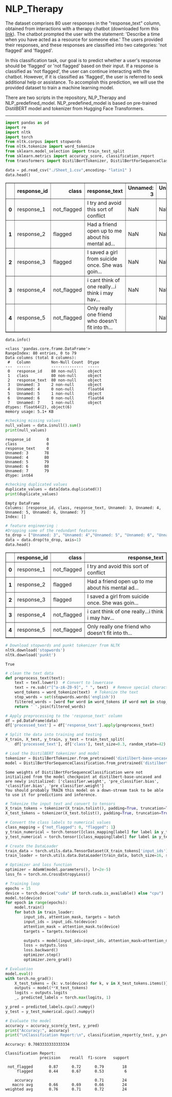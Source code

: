 # NLP_Therapy

The dataset comprises 80 user responses in the "response_text" column, obtained from interactions with a therapy chatbot (downloaded form this [link](https://www.kaggle.com/code/sercanyesiloz/therapy-chatbot-nlp/input)). The chatbot prompted the user with the statement: 'Describe a time when you have acted as a resource for someone else.' The users provided their responses, and these responses are classified into two categories: 'not flagged' and 'flagged'.

In this classification task, our goal is to predict whether a user's response should be 'flagged' or 'not flagged' based on their input. If a response is classified as 'not flagged', the user can continue interacting with the chatbot. However, if it is classified as 'flagged', the user is referred to seek additional help or assistance.
To accomplish this prediction, we will use the provided dataset to train a machine learning model. 

There are two scripts in the repository, NLP_Therapy and NLP_predefined_model. NLP_predefined_model is based on pre-trained DistilBERT model and tokenizer from Hugging Face Transformers. 

---------------------

```python
import pandas as pd
import re
import nltk
import torch
from nltk.corpus import stopwords
from nltk.tokenize import word_tokenize
from sklearn.model_selection import train_test_split
from sklearn.metrics import accuracy_score, classification_report
from transformers import DistilBertTokenizer, DistilBertForSequenceClassification, AdamW

```


```python
data = pd.read_csv("./Sheet_1.csv",encoding= "latin1" )
data.head()
```




<div>
<style scoped>
    .dataframe tbody tr th:only-of-type {
        vertical-align: middle;
    }

    .dataframe tbody tr th {
        vertical-align: top;
    }

    .dataframe thead th {
        text-align: right;
    }
</style>
<table border="1" class="dataframe">
  <thead>
    <tr style="text-align: right;">
      <th></th>
      <th>response_id</th>
      <th>class</th>
      <th>response_text</th>
      <th>Unnamed: 3</th>
      <th>Unnamed: 4</th>
      <th>Unnamed: 5</th>
      <th>Unnamed: 6</th>
      <th>Unnamed: 7</th>
    </tr>
  </thead>
  <tbody>
    <tr>
      <th>0</th>
      <td>response_1</td>
      <td>not_flagged</td>
      <td>I try and avoid this sort of conflict</td>
      <td>NaN</td>
      <td>NaN</td>
      <td>NaN</td>
      <td>NaN</td>
      <td>NaN</td>
    </tr>
    <tr>
      <th>1</th>
      <td>response_2</td>
      <td>flagged</td>
      <td>Had a friend open up to me about his mental ad...</td>
      <td>NaN</td>
      <td>NaN</td>
      <td>NaN</td>
      <td>NaN</td>
      <td>NaN</td>
    </tr>
    <tr>
      <th>2</th>
      <td>response_3</td>
      <td>flagged</td>
      <td>I saved a girl from suicide once. She was goin...</td>
      <td>NaN</td>
      <td>NaN</td>
      <td>NaN</td>
      <td>NaN</td>
      <td>NaN</td>
    </tr>
    <tr>
      <th>3</th>
      <td>response_4</td>
      <td>not_flagged</td>
      <td>i cant think of one really...i think i may hav...</td>
      <td>NaN</td>
      <td>NaN</td>
      <td>NaN</td>
      <td>NaN</td>
      <td>NaN</td>
    </tr>
    <tr>
      <th>4</th>
      <td>response_5</td>
      <td>not_flagged</td>
      <td>Only really one friend who doesn't fit into th...</td>
      <td></td>
      <td>NaN</td>
      <td>NaN</td>
      <td>NaN</td>
      <td>NaN</td>
    </tr>
  </tbody>
</table>
</div>




```python
data.info()

```

    <class 'pandas.core.frame.DataFrame'>
    RangeIndex: 80 entries, 0 to 79
    Data columns (total 8 columns):
     #   Column         Non-Null Count  Dtype  
    ---  ------         --------------  -----  
     0   response_id    80 non-null     object 
     1   class          80 non-null     object 
     2   response_text  80 non-null     object 
     3   Unnamed: 3     2 non-null      object 
     4   Unnamed: 4     0 non-null      float64
     5   Unnamed: 5     1 non-null      object 
     6   Unnamed: 6     0 non-null      float64
     7   Unnamed: 7     1 non-null      object 
    dtypes: float64(2), object(6)
    memory usage: 5.1+ KB



```python
#checking missing values
null_values = data.isnull().sum()
print(null_values)
```

    response_id       0
    class             0
    response_text     0
    Unnamed: 3       78
    Unnamed: 4       80
    Unnamed: 5       79
    Unnamed: 6       80
    Unnamed: 7       79
    dtype: int64



```python
#checking duplicated values
duplicate_values = data[data.duplicated()]
print(duplicate_values)
```

    Empty DataFrame
    Columns: [response_id, class, response_text, Unnamed: 3, Unnamed: 4, Unnamed: 5, Unnamed: 6, Unnamed: 7]
    Index: []



```python
# feature engineering :  
#Dropping some of the redundant features
to_drop = ["Unnamed: 3", "Unnamed: 4","Unnamed: 5", "Unnamed: 6", "Unnamed: 7"]
data = data.drop(to_drop, axis=1)
data.head()
```




<div>
<style scoped>
    .dataframe tbody tr th:only-of-type {
        vertical-align: middle;
    }

    .dataframe tbody tr th {
        vertical-align: top;
    }

    .dataframe thead th {
        text-align: right;
    }
</style>
<table border="1" class="dataframe">
  <thead>
    <tr style="text-align: right;">
      <th></th>
      <th>response_id</th>
      <th>class</th>
      <th>response_text</th>
    </tr>
  </thead>
  <tbody>
    <tr>
      <th>0</th>
      <td>response_1</td>
      <td>not_flagged</td>
      <td>I try and avoid this sort of conflict</td>
    </tr>
    <tr>
      <th>1</th>
      <td>response_2</td>
      <td>flagged</td>
      <td>Had a friend open up to me about his mental ad...</td>
    </tr>
    <tr>
      <th>2</th>
      <td>response_3</td>
      <td>flagged</td>
      <td>I saved a girl from suicide once. She was goin...</td>
    </tr>
    <tr>
      <th>3</th>
      <td>response_4</td>
      <td>not_flagged</td>
      <td>i cant think of one really...i think i may hav...</td>
    </tr>
    <tr>
      <th>4</th>
      <td>response_5</td>
      <td>not_flagged</td>
      <td>Only really one friend who doesn't fit into th...</td>
    </tr>
  </tbody>
</table>
</div>




```python
# Download stopwords and punkt tokenizer from NLTK
nltk.download('stopwords')
nltk.download('punkt')
```
    True




```python
# clean the text data
def preprocess_text(text):
    text = text.lower()  # Convert to lowercase
    text = re.sub(r"[^a-zA-Z0-9]", " ", text)  # Remove special characters
    word_tokens = word_tokenize(text)  # Tokenize the text
    stop_words = set(stopwords.words('english'))
    filtered_words = [word for word in word_tokens if word not in stop_words]  # Remove stopwords
    return ' '.join(filtered_words)
```


```python
# Apply preprocessing to the 'response_text' column
df = pd.DataFrame(data)
df['processed_text'] = df['response_text'].apply(preprocess_text)

```


```python
# Split the data into training and testing 
X_train, X_test, y_train, y_test = train_test_split(
    df['processed_text'], df['class'], test_size=0.3, random_state=42)
```


```python
# Load the DistilBERT tokenizer and model
tokenizer = DistilBertTokenizer.from_pretrained('distilbert-base-uncased')
model = DistilBertForSequenceClassification.from_pretrained('distilbert-base-uncased')
```

    Some weights of DistilBertForSequenceClassification were not initialized from the model checkpoint at distilbert-base-uncased and are newly initialized: ['classifier.weight', 'pre_classifier.bias', 'classifier.bias', 'pre_classifier.weight']
    You should probably TRAIN this model on a down-stream task to be able to use it for predictions and inference.



```python
# Tokenize the input text and convert to tensors
X_train_tokens = tokenizer(X_train.tolist(), padding=True, truncation=True, return_tensors='pt', max_length=128)
X_test_tokens = tokenizer(X_test.tolist(), padding=True, truncation=True, return_tensors='pt', max_length=128)

```


```python
# Convert the class labels to numerical values
class_mapping = {"not_flagged": 0, "flagged": 1}
y_train_numerical = torch.tensor([class_mapping[label] for label in y_train.tolist()])
y_test_numerical = torch.tensor([class_mapping[label] for label in y_test.tolist()])
```


```python
# Create the DataLoader
train_data = torch.utils.data.TensorDataset(X_train_tokens['input_ids'], X_train_tokens['attention_mask'], y_train_numerical)
train_loader = torch.utils.data.DataLoader(train_data, batch_size=16, shuffle=True)
```


```python
# Optimizer and loss function
optimizer = AdamW(model.parameters(), lr=2e-5)
loss_fn = torch.nn.CrossEntropyLoss()
```

```python
# Training loop
epochs = 15
device = torch.device("cuda" if torch.cuda.is_available() else "cpu")
model.to(device)
for epoch in range(epochs):
    model.train()
    for batch in train_loader:
        input_ids, attention_mask, targets = batch
        input_ids = input_ids.to(device)
        attention_mask = attention_mask.to(device)
        targets = targets.to(device)

        outputs = model(input_ids=input_ids, attention_mask=attention_mask, labels=targets)
        loss = outputs.loss
        loss.backward()
        optimizer.step()
        optimizer.zero_grad()
```


```python
# Evaluation
model.eval()
with torch.no_grad():
    X_test_tokens = {k: v.to(device) for k, v in X_test_tokens.items()}
    outputs = model(**X_test_tokens)
    logits = outputs.logits
    _, predicted_labels = torch.max(logits, 1)

y_pred = predicted_labels.cpu().numpy()
y_test = y_test_numerical.cpu().numpy()

# Evaluate the model
accuracy = accuracy_score(y_test, y_pred)
print("Accuracy:", accuracy)
print("\nClassification Report:\n", classification_report(y_test, y_pred, target_names=class_mapping.keys()))
```

    Accuracy: 0.7083333333333334
    
    Classification Report:
                   precision    recall  f1-score   support
    
     not_flagged       0.87      0.72      0.79        18
         flagged       0.44      0.67      0.53         6
    
        accuracy                           0.71        24
       macro avg       0.66      0.69      0.66        24
    weighted avg       0.76      0.71      0.72        24
    




